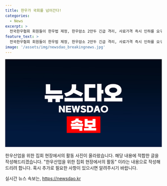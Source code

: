 ```yaml
---
title: 한우가 국회를 넘어간다!
categories:
  - News
excerpt: >
  전국한우협회 회원들이 한우법 제정, 한우암소 2만두 긴급 격리, 사료가격 즉시 인하를 요구하는 집회를 여의도 국회 앞에서 열었다. 참가자들은 한우 모형을 반납하고 우사를 부수며 항의했다. 집회를 마친 후 참가자들은 국회를 향해 행진하며 경찰 바리케이드 앞에서도 항의를 이어갔다.
feature_text: >
  전국한우협회 회원들이 한우법 제정, 한우암소 2만두 긴급 격리, 사료가격 즉시 인하를 요구하는 집회를 여의도 국회 앞에서 열었다. 참가자들은 한우 모형을 반납하고 우사를 부수며 항의했다. 집회를 마친 후 참가자들은 국회를 향해 행진하며 경찰 바리케이드 앞에서도 항의를 이어갔다.
image: '/assets/img/newsdao_breakingnews.jpg'
---
```


<p><img src="/assets/img/newsdao_breakingnews.jpg" alt="pcversion 속보" /></p>

<p>한우산업을 위한 집회 현장에서의 활동 사진이 올라왔습니다. 해당 내용에 적합한 글을 작성해드리겠습니다. "한우산업을 위한 집회 현장에서의 활동" 이라는 내용으로 작성해드리려 합니다. 혹시 추가로 필요한 사항이 있으시면 알려주시기 바랍니다.</p>
실시간 뉴스 속보는, <a href="https://newsdao.kr" rel="dofollow">https://newsdao.kr</a>



